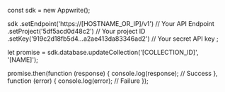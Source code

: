 const sdk = new Appwrite();

sdk
    .setEndpoint('https://[HOSTNAME_OR_IP]/v1') // Your API Endpoint
    .setProject('5df5acd0d48c2') // Your project ID
    .setKey('919c2d18fb5d4...a2ae413da83346ad2') // Your secret API key
;

let promise = sdk.database.updateCollection('[COLLECTION_ID]', '[NAME]');

promise.then(function (response) {
    console.log(response); // Success
}, function (error) {
    console.log(error); // Failure
});